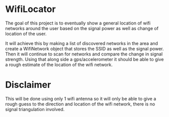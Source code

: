# WifiLocator
The goal of this project is to eventually show a general location of wifi networks
around the user based on the signal power as well as change of location of 
the user.

It will achieve this by making a list of discovered networks in the area and 
create a WifiNetwork object that stores the SSID as well as the signal power.
Then it will continue to scan for networks and compare the change in signal 
strength. Using that along side a gps/accelerometer it should be able to give a 
rough estimate of the location of the wifi network.

# Disclaimer
This will be done using only 1 wifi antenna so it will only be able to give a
rough guess to the direction and location of the wifi network, there is no
signal triangulation involved.